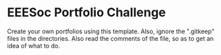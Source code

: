 # EEESoc Portfolio Challenge

Create your own portfolios using this template. Also, ignore the ".gitkeep" files in the directories. Also read the comments of the file, so as to get an idea of what to do. 
